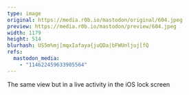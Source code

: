 ```yaml
---
type: image
original: https://media.r0b.io/mastodon/original/604.jpeg
preview: https://media.r0b.io/mastodon/preview/604.jpeg
width: 1179
height: 514
blurhash: US5m%mj[mqxIafaya{juQDa|bFWUnljuj[fQ
refs:
  mastodon_media:
    - "114622459633905564"
---
```


The same view but in a live activity in the iOS lock screen 
